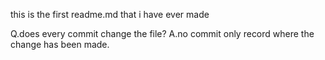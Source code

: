 this is the first readme.md that i have ever made


Q.does every commit change the file?
A.no commit only record where the change has been made.